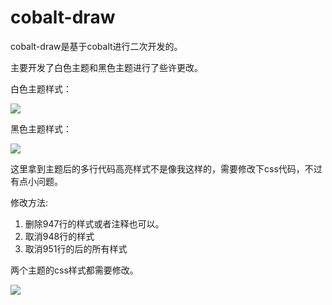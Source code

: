 # cobalt-draw

cobalt-draw是基于cobalt进行二次开发的。

主要开发了白色主题和黑色主题进行了些许更改。

白色主题样式：

![](https://s1.ax1x.com/2020/06/10/t7EKUg.png)

黑色主题样式：

![](https://s1.ax1x.com/2020/06/10/t7EuVS.png)

这里拿到主题后的多行代码高亮样式不是像我这样的，需要修改下css代码，不过有点小问题。

修改方法:

1. 删除947行的样式或者注释也可以。
2. 取消948行的样式
3. 取消951行的后的所有样式

两个主题的css样式都需要修改。

![](https://s1.ax1x.com/2020/06/10/t7Emb8.png)